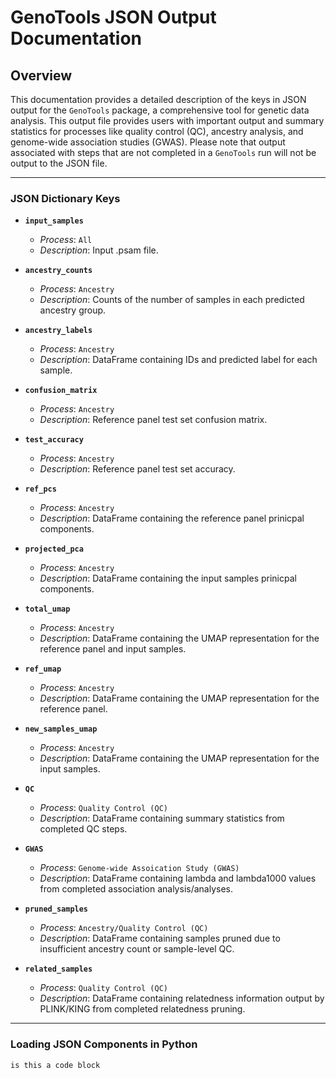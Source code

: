 # GenoTools JSON Output Documentation

## Overview
This documentation provides a detailed description of the keys in JSON output for the `GenoTools` package, a comprehensive tool for genetic data analysis. This output file provides users with important output and summary statistics for processes like quality control (QC), ancestry analysis, and genome-wide association studies (GWAS). Please note that output associated with steps that are not completed in a `GenoTools` run will not be output to the JSON file.

---

### JSON Dictionary Keys

- **`input_samples`**   
  - *Process*: `All`  
  - *Description*: Input .psam file.

- **`ancestry_counts`**  
  - *Process*: `Ancestry`  
  - *Description*: Counts of the number of samples in each predicted ancestry group.

- **`ancestry_labels`**  
  - *Process*: `Ancestry`  
  - *Description*: DataFrame containing IDs and predicted label for each sample.

- **`confusion_matrix`**  
  - *Process*: `Ancestry`  
  - *Description*: Reference panel test set confusion matrix.
 
- **`test_accuracy`**  
  - *Process*: `Ancestry`  
  - *Description*: Reference panel test set accuracy.
 
- **`ref_pcs`**  
  - *Process*: `Ancestry`  
  - *Description*: DataFrame containing the reference panel prinicpal components.

- **`projected_pca`**  
  - *Process*: `Ancestry`  
  - *Description*: DataFrame containing the input samples prinicpal components.

- **`total_umap`**  
  - *Process*: `Ancestry`  
  - *Description*: DataFrame containing the UMAP representation for the reference panel and input samples.

- **`ref_umap`**  
  - *Process*: `Ancestry`  
  - *Description*: DataFrame containing the UMAP representation for the reference panel.

- **`new_samples_umap`**  
  - *Process*: `Ancestry`  
  - *Description*: DataFrame containing the UMAP representation for the input samples.

- **`QC`**  
  - *Process*: `Quality Control (QC)`  
  - *Description*: DataFrame containing summary statistics from completed QC steps.

- **`GWAS`**  
  - *Process*: `Genome-wide Assoication Study (GWAS)`  
  - *Description*: DataFrame containing lambda and lambda1000 values from completed association analysis/analyses.

- **`pruned_samples`**  
  - *Process*: `Ancestry/Quality Control (QC)`  
  - *Description*: DataFrame containing samples pruned due to insufficient ancestry count or sample-level QC.

- **`related_samples`**  
  - *Process*: `Quality Control (QC)`  
  - *Description*: DataFrame containing relatedness information output by PLINK/KING from completed relatedness pruning.

---

### Loading JSON Components in Python

```
is this a code block
```
